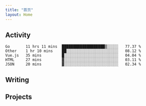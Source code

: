 ```yaml
---
title: "首页"
layout: Home
---
```


## Activity
<!--START_SECTION:waka-->
```text
Go       11 hrs 11 mins  ███████████████████▒░░░░░   77.37 % 
Other    1 hr 10 mins    ██░░░░░░░░░░░░░░░░░░░░░░░   08.12 % 
Vue.js   35 mins         █░░░░░░░░░░░░░░░░░░░░░░░░   04.04 % 
HTML     27 mins         ▓░░░░░░░░░░░░░░░░░░░░░░░░   03.11 % 
JSON     20 mins         ▓░░░░░░░░░░░░░░░░░░░░░░░░   02.34 % 
```
<!--END_SECTION:waka-->

## Writing
<PindedPosts />

## Projects
<Projects />
